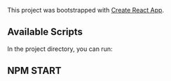 This project was bootstrapped with [Create React App](https://github.com/facebook/create-react-app).

## Available Scripts

In the project directory, you can run:

## NPM START